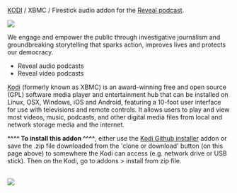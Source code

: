 <a href="www.kodi.tv">KODI</a> / XBMC / Firestick audio addon for the <a href="https://www.revealnews.org/">Reveal podcast</a>.<br>

<img src="https://www.revealnews.org/wp-content/themes/reveal2015/static/images/logo/reveal/reveal-logo-white-on-transparent.png"><br>

We engage and empower the public through investigative journalism and groundbreaking storytelling that sparks action, improves lives and protects our democracy.<br>

- Reveal audio podcasts<br>
- Reveal video podcasts<br>

<a href="www.kodi.tv">Kodi</a> (formerly known as XBMC) is an award-winning free and open source (GPL) software media player and entertainment hub that can be installed on Linux, OSX, Windows, iOS and Android, featuring a 10-foot user interface for use with televisions and remote controls. It allows users to play and view most videos, music, podcasts, and other digital media files from local and network storage media and the internet.<br>

<b>^^^^ To install this addon ^^^^</b>, either use the <a href="https://www.tvaddons.co/github-browser-kodi/">Kodi Github installer</a> addon or save the .zip file downloaded from the 'clone or download' button (on this page above) to somewhere the Kodi can access (e.g. network drive or USB stick). Then on the Kodi, go to addons > install from zip file.<br>

<br><a href="http://www.kodi.tv"><img src="https://kodi.tv/sites/default/files/page/field_image/about--devices.jpg">
